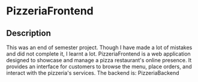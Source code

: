 # PizzeriaFrontend

## Description

This was an end of semester project. Though I have made a lot of mistakes and did not complete it, I learnt a lot.
PizzeriaFrontend is a web application designed to showcase and manage a pizza restaurant's online presence.
It provides an interface for customers to browse the menu, place orders, and interact with the pizzeria's services.
The backend is: PizzeriaBackend
